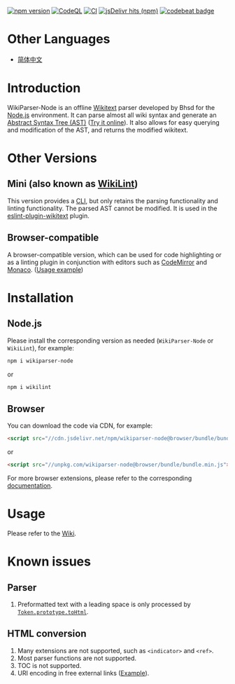 [![npm version](https://badge.fury.io/js/wikiparser-node.svg)](https://www.npmjs.com/package/wikiparser-node)
[![CodeQL](https://github.com/bhsd-harry/wikiparser-node/actions/workflows/codeql.yml/badge.svg)](https://github.com/bhsd-harry/wikiparser-node/actions/workflows/codeql.yml)
[![CI](https://github.com/bhsd-harry/wikiparser-node/actions/workflows/node.js.yml/badge.svg)](https://github.com/bhsd-harry/wikiparser-node/actions/workflows/node.js.yml)
[![jsDelivr hits (npm)](https://img.shields.io/jsdelivr/npm/hm/wikiparser-node)](https://www.npmjs.com/package/wikiparser-node)
[![codebeat badge](https://codebeat.co/badges/7cdd51e6-2c5d-4a22-aae1-f5e352047d54)](https://codebeat.co/projects/github-com-bhsd-harry-wikiparser-node-main)

# Other Languages

- [简体中文](./README-%28ZH%29.md)

# Introduction

WikiParser-Node is an offline [Wikitext](https://www.mediawiki.org/wiki/Wikitext) parser developed by Bhsd for the [Node.js](https://nodejs.org/) environment. It can parse almost all wiki syntax and generate an [Abstract Syntax Tree (AST)](https://en.wikipedia.org/wiki/Abstract_syntax_tree) ([Try it online](https://bhsd-harry.github.io/wikiparser-node/#editor)). It also allows for easy querying and modification of the AST, and returns the modified wikitext.

# Other Versions

## Mini (also known as [WikiLint](https://www.npmjs.com/package/wikilint))

This version provides a [CLI](https://en.wikipedia.org/wiki/Command-line_interface), but only retains the parsing functionality and linting functionality. The parsed AST cannot be modified. It is used in the [eslint-plugin-wikitext](https://www.npmjs.com/package/eslint-plugin-wikitext) plugin.

## Browser-compatible

A browser-compatible version, which can be used for code highlighting or as a linting plugin in conjunction with editors such as [CodeMirror](https://codemirror.net/) and [Monaco](https://microsoft.github.io/monaco-editor/). ([Usage example](https://bhsd-harry.github.io/wikiparser-node))

# Installation

## Node.js

Please install the corresponding version as needed (`WikiParser-Node` or `WikiLint`), for example:

```sh
npm i wikiparser-node
```

or

```sh
npm i wikilint
```

## Browser

You can download the code via CDN, for example:

```html
<script src="//cdn.jsdelivr.net/npm/wikiparser-node@browser/bundle/bundle.min.js"></script>
```

or

```html
<script src="//unpkg.com/wikiparser-node@browser/bundle/bundle.min.js"></script>
```

For more browser extensions, please refer to the corresponding [documentation](https://github.com/bhsd-harry/wikiparser-node/wiki/Browser-%28EN%29).

# Usage

Please refer to the [Wiki](https://github.com/bhsd-harry/wikiparser-node/wiki/Home-%28EN%29).

# Known issues

## Parser

1. Preformatted text with a leading space is only processed by [`Token.prototype.toHtml`](https://github.com/bhsd-harry/wikiparser-node/wiki/Token-%28EN%29#tohtml).

## HTML conversion

1. Many extensions are not supported, such as `<indicator>` and `<ref>`.
1. Most parser functions are not supported.
1. TOC is not supported.
1. URI encoding in free external links ([Example](http://bhsd-harry.github.io/wikiparser-node/tests.html#Parsoid%3A%20pipe%20in%20transclusion%20parameter)).

